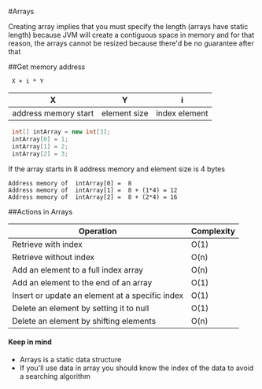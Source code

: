 #Arrays

Creating array implies that you must specify the length (arrays have  static length) because JVM will create a contiguous space in memory and for that reason, the arrays cannot be resized because there'd be no guarantee after that

##Get memory address

```textmate
 X + i * Y
```
| X | Y | i |
|---|---|---| 
| address memory start  | element size  | index element|
``` java
 int[] intArray = new int[3];
 intArray[0] = 1;
 intArray[1] = 2;
 intArray[2] = 3;
```
If the array starts in 8 address memory and element size is 4 bytes
```
Address memory of  intArray[0] =  8
Address memory of  intArray[1] =  8 + (1*4) = 12
Address memory of  intArray[2] =  8 + (2*4) = 16
```


##Actions in Arrays

| Operation | Complexity |
| ------ | ------ |
| Retrieve with index| O(1) |
| Retrieve without index | O(n) |
| Add an element to a full index array | O(n) |
| Add an element to the end of an array | O(1) |
| Insert or update an element at a specific index | O(1)
| Delete an element by setting it to null | O(1) |
| Delete an element by shifting elements | O(n) |

#### Keep in mind

* Arrays is a static data structure
* If you'll use data in array you should know the index of the data to avoid a searching algorithm
 